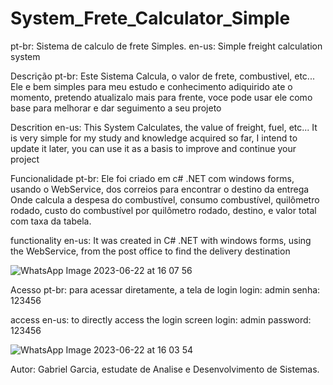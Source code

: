 
# System_Frete_Calculator_Simple
pt-br: Sistema de calculo de frete Simples. en-us: Simple freight calculation system

Descrição
pt-br: 
Este Sistema Calcula, o valor de frete, combustivel, etc...
Ele e bem simples para meu estudo e conhecimento adiquirido ate o momento,
pretendo atualizalo mais para frente, voce pode usar ele como base para melhorar e dar seguimento a seu projeto




Descrition
en-us:
This System Calculates, the value of freight, fuel, etc...
It is very simple for my study and knowledge acquired so far,
I intend to update it later, you can use it as a basis to improve and continue your project

Funcionalidade
pt-br:
Ele foi criado em c# .NET
com windows forms,
usando o WebService, dos correios para encontrar o destino da entrega
Onde calcula a despesa do combustível, consumo combustível, quilômetro rodado,
custo do combustível por quilômetro rodado, destino, e valor total com taxa da tabela.

functionality
en-us:
It was created in C# .NET
with windows forms,
using the WebService, from the post office to find the delivery destination

![WhatsApp Image 2023-06-22 at 16 07 56](https://github.com/gabrielgarcia96/System_Frete_Calculator_Simple/assets/117041401/c3bccd2c-cf01-4a16-af7b-5139fd1d4a52)



Acesso
pt-br:
para acessar diretamente, a tela de login
login: admin
senha: 123456

access
en-us:
to directly access the login screen
login: admin
password: 123456

![WhatsApp Image 2023-06-22 at 16 03 54](https://github.com/gabrielgarcia96/System_Frete_Calculator_Simple/assets/117041401/26f21c9c-beb7-4b68-857c-a1f120a93b81)



Autor:
Gabriel Garcia, estudate de Analise e Desenvolvimento de Sistemas. 



